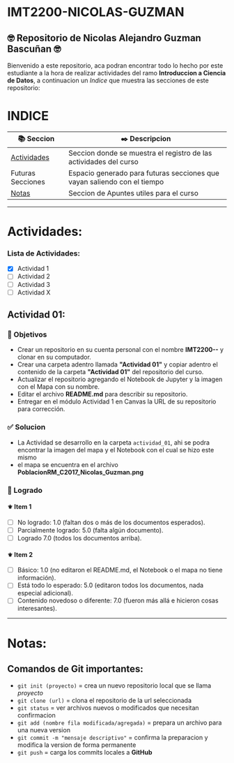 # IMT2200-NICOLAS-GUZMAN
## 🤓 Repositorio de Nicolas Alejandro Guzman Bascuñan 🤓
Bienvenido a este repositorio, aca podran encontrar todo lo hecho por este estudiante a la hora de realizar actividades del ramo **Introduccion a Ciencia de Datos**, a continuacion un *Indice* que muestra las secciones de este repositorio:

INDICE
======
| 📚 Seccion          | ✒️ Descripcion  |
| ------------        | ------------ |
| [Actividades](#actividades)     | Seccion donde se muestra el registro de las actividades del curso             |
| Futuras Secciones   | Espacio generado para futuras secciones que vayan saliendo con el tiempo             |
| [Notas](#notas)                 | Seccion de Apuntes utiles para el curso             |

___
Actividades:
===
### Lista de Actividades:
- [x] Actividad 1
- [ ] Actividad 2
- [ ] Actividad 3
- [ ] Actividad X

## Actividad 01:
### 🎯 Objetivos
- Crear un repositorio en su cuenta personal con el nombre **IMT2200-<NOMBRE>-<APELLIDO>** y clonar en su computador.
- Crear una carpeta adentro llamada **"Actividad 01"** y copiar adentro el contenido de la carpeta **"Actividad 01"** del repositorio del curso.
- Actualizar el repositorio agregando el Notebook de Jupyter y la imagen con el Mapa con su nombre.
- Editar el archivo **README.md** para describir su repositorio.
- Entregar en el módulo Actividad 1 en Canvas la URL de su repositorio para corrección.

### ✅ Solucion
- La Actividad se desarrollo en la carpeta `actividad_01`, ahi se podra encontrar la imagen del mapa y el Notebook con el cual se hizo este mismo
- el mapa se encuentra en el archivo **PoblacionRM_C2017_Nicolas_Guzman.png**
### 🔰 Logrado
#### ⚜︎ Item 1
- [ ] No logrado: 1.0 (faltan dos o más de los documentos esperados).
- [ ] Parcialmente logrado: 5.0 (falta algún documento).
- [ ] Logrado 7.0 (todos los documentos arriba).
#### ⚜︎ Item 2
- [ ] Básico: 1.0 (no editaron el README.md, el Notebook o el mapa no tiene información).
- [ ] Está todo lo esperado: 5.0 (editaron todos los documentos, nada especial adicional).
- [ ] Contenido novedoso o diferente: 7.0 (fueron más allá e hicieron cosas interesantes).
___
Notas:
===
## Comandos de Git importantes:

- `git init (proyecto)` = crea un nuevo repositorio local que se llama *proyecto*
- `git clone (url)` = clona el repositorio de la url seleccionada
- `git status` = ver archivos nuevos o modificados que necesitan confirmacion
- `git add (nombre fila modificada/agregada)` = prepara un archivo para una nueva version
- `git commit -m "mensaje descriptivo"` = confirma la preparacion y modifica la version de forma permanente
- `git push` = carga los commits locales a **GitHub**
